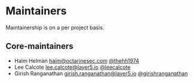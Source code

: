 # Maintainers

Maintainership is on a per project basis.

## Core-maintainers
  - Haim Helman <haim@octarinesec.com> [@thehh1974](https://github.com/thehh1974)
  - Lee Calcote <lee.calcote@layer5.io> [@leecalcote](https://github.com/leecalcote)
  - Girish Ranganathan <girish.ranganathan@layer5.io> [@girishranganathan](https://github.com/girishranganathan)
